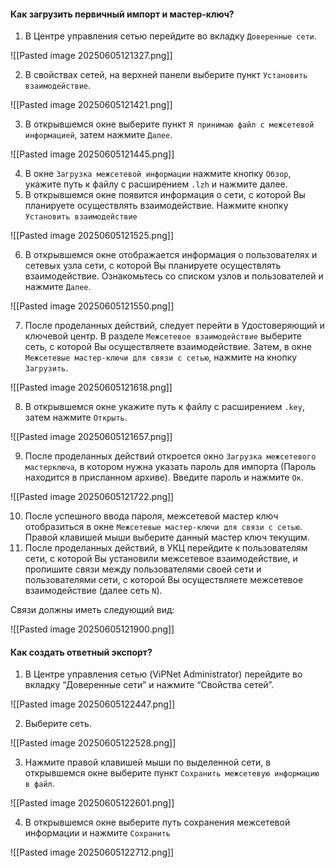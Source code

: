 #### Как загрузить первичный импорт и мастер-ключ?

1. В Центре управления сетью перейдите во вкладку `Доверенные сети`.

![[Pasted image 20250605121327.png]]

2. В свойствах сетей, на верхней панели выберите пункт `Установить взаимодействие`.

![[Pasted image 20250605121421.png]]

3. В открывшемся окне выберите пункт `Я принимаю файл с межсетевой информацией`, затем нажмите `Далее`.

![[Pasted image 20250605121445.png]]

4. В окне `Загрузка межсетевой информации` нажмите кнопку `Обзор`, укажите путь к файлу с расширением `.lzh` и нажмите далее.
5. В открывшемся окне появится информация о сети, с которой Вы планируете осуществлять взаимодействие. Нажмите кнопку `Установить взаимодействие`

![[Pasted image 20250605121525.png]]

6. В открывшемся окне отображается информация о пользователях и сетевых узла сети, с которой Вы планируете осуществлять взаимодействие. Ознакомьтесь со списком узлов и пользователей и нажмите `Далее`.

![[Pasted image 20250605121550.png]]

7. После проделанных действий, следует перейти в Удостоверяющий и ключевой центр. В разделе `Межсетевое взаимодействие` выберите сеть, с которой Вы осуществляете взаимодействие. Затем, в окне `Межсетевые мастер-ключи для связи с сетью`, нажмите на кнопку `Загрузить`.

![[Pasted image 20250605121618.png]]

8. В открывшемся окне укажите путь к файлу с расширением `.key`, затем нажмите `Открыть`.

![[Pasted image 20250605121657.png]]

9. После проделанных действий откроется окно `Загрузка межсетевого мастерключа`, в котором нужна указать пароль для импорта (Пароль находится в присланном архиве). Введите пароль и нажмите `Ок`.

![[Pasted image 20250605121722.png]]

10. После успешного ввода пароля, межсетевой мастер ключ отобразиться в окне `Межсетевые мастер-ключи для связи с сетью`. Правой клавишей мыши выберите данный мастер ключ текущим.
11. После проделанных действий, в УКЦ перейдите к пользователям сети, с которой Вы установили межсетевое взаимодействие, и пропишите связи между пользователями своей сети и пользователями сети, с которой Вы осуществляете межсетевое взаимодействие (далее сеть `N`). 

Связи должны иметь следующий вид:

![[Pasted image 20250605121900.png]]

#### Как создать ответный экспорт?

1. В Центре управления сетью (ViPNet Administrator) перейдите во вкладку “Доверенные сети” и нажмите “Свойства сетей”.

![[Pasted image 20250605122447.png]]

2. Выберите сеть.

![[Pasted image 20250605122528.png]]

3. Нажмите правой клавишей мыши по выделенной сети, в открывшемся окне выберите пункт `Сохранить межсетевую информацию в файл`.

![[Pasted image 20250605122601.png]]

4. В открывшемся окне выберите путь сохранения межсетевой информации и нажмите `Сохранить`

![[Pasted image 20250605122712.png]]


